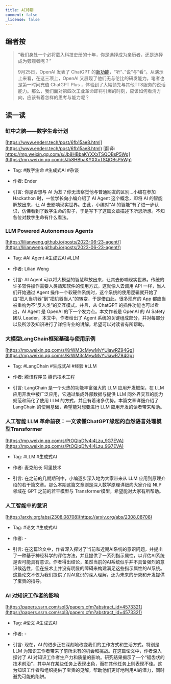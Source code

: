 ```yaml
---
title: AI特期
comment: false
_license: false
---
```


## 编者按

> “我们身处一个必将载入科技史册的十年，你是选择成为亲历者，还是选择成为旁观者呢？”
>
> 9月25日，OpenAI 发表了 ChatGPT 的[新功能](https://openai.com/blog/chatgpt-can-now-see-hear-and-speak)，“听“、”说“与”看“。从演示上来看，在这三项上，OpenAI 又展现了他们无与伦比的研发能力。笔者也是第一时间充值 ChatGPT Plus ，体验到了大幅领先与其他TTS服务的说话能力。那么，我们面对第四次工业革命即将引爆的时刻，应该如何看清方向，应该有着怎样的思考与能力呢？

## 读一读

### 缸中之脑——数字生命计划

[https://www.enderr.tech/post/6fb15ae8.html](https://www.enderr.tech/post/6fb15ae8.html)
[翻译: https://mp.weixin.qq.com/s/Jb8HBbaKYXXxTSQOBsP5Wg](https://mp.weixin.qq.com/s/Jb8HBbaKYXXxTSQOBsP5Wg)

- Tag: #数字生命 #生成式AI #杂谈

- 作者: Ender

- 引言:  你是否想与 AI 为友？你无法察觉他与普通网友的区别…小编在参加 Hackathon 时，一位学长向小编介绍了 AI Agent 这个概念，即将 AI 的智能解放出来，让 AI 去影响现实世界。由此，小编对“AI 的智能”有了进一步认识，仿佛看到了数字生命的影子，于是写下了这篇文章描述下所思所想。不知各位对数字生命有什么看法。

### LLM Powered Autonomous Agents

[https://lilianweng.github.io/posts/2023-06-23-agent/](https://lilianweng.github.io/posts/2023-06-23-agent/)

- Tag: #AI Agent #生成式AI #LLM

- 作者: Lilian Weng

- 引言: AI Agent 可以将大模型的智慧释放出来，让其去影响现实世界。传统的许多软件操作需要人类熟知软件的使用方式，这就像人去调用 API 一样，当人们开始通过 Agent 操作一个软硬件系统时，这个系统的使用逻辑就开始了由“把人当机器”到“把机器当人”的转变，于是借由此，很多现有的 App 都应当被重构为不“反人类”的交互模式。并且，从 ChatGPT 的插件功能也可以看出，AI Agent 是 OpenAI 的下一个发力点。本文作者是 OpenAI 的 AI Safety 团队 Leader，本文中，作者给出了 Agent 系统的关键组成部分，并对每部分以及所涉及知识进行了详细专业的讲解，希望可以对读者有所帮助。

### 大模型LangChain框架基础与使用示例

[https://mp.weixin.qq.com/s/KrWM3cMywMvYUiawRZ94Gg](https://mp.weixin.qq.com/s/KrWM3cMywMvYUiawRZ94Gg)

- Tag: #LangChain #生成式AI #经验 #LLM

- 作者: 腾讯程序员 腾讯技术工程

- 引言: LangChain 是一个火热的功能丰富强大的 LLM 应用开发框架，在 LLM 应用开发中被广泛应用，它通过集成外部数据与提供 LLM 同外界交互的能力规范和简化了使用 LLM 的方式，并且有着诸多优势。本篇文章详细介绍了 LangChain 的使用基础，希望能对想要进行 LLM 应用开发的读者带来帮助。

### 人工智能 LLM 革命前夜：一文读懂ChatGPT缘起的自然语言处理模型Transformer

[https://mp.weixin.qq.com/s/PtOQlqDfv4i4Lzu_9G7EVA](https://mp.weixin.qq.com/s/PtOQlqDfv4i4Lzu_9G7EVA)

- Tag: #LLM #生成式AI

- 作者: 麦克船长 阿里技术

- 引言: 在之前的几期期刊中，小编逐步深入地为大家带来从 LLM 应用到原理介绍的若干篇文章。那么本期这篇文章则是深入数学原理详细向大家介绍 NLP 领域在 GPT 之前的若干模型与 Transformer模型，希望能对大家有所帮助。

### 人工智能中的意识

[https://arxiv.org/abs/2308.08708](https://arxiv.org/abs/2308.08708)

- Tag: #论文 #生成式AI

- 作者: -

- 引言: 在这篇论文中，作者深入探讨了当前和近期AI系统的意识问题，并提出了一种基于神经科学的评估方法，并且提供了一系列指示属性，以评估AI系统是否可能具有意识。作者得出结论，虽然当前的AI系统似乎并不具备强烈的意识候选性，但在技术上并没有明显的障碍来构建满足这些指示属性的AI系统。这篇论文不仅为我们提供了对AI意识的深入理解，还为未来的研究和开发提供了宝贵的指导。

### AI 对知识工作者的影响

[https://papers.ssrn.com/sol3/papers.cfm?abstract_id=4573321](https://papers.ssrn.com/sol3/papers.cfm?abstract_id=4573321)

- Tag: #论文 #生成式AI

- 作者: -

- 引言: 现在，AI 的进步正在深刻地改变我们的工作方式和生活方式。特别是 LLM 为知识工作者带来了前所未有的机会和挑战。在这篇论文中，作者深入探讨了 AI 对知识工作者生产力和质量的影响。研究结果揭示了一个“锯齿状的技术前沿”，其中AI在某些任务上表现出色，而在其他任务上则表现不佳。这为知识工作者和组织提供了宝贵的见解，帮助他们更好地利用AI的潜力，同时避免可能的陷阱。